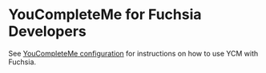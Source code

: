# YouCompleteMe for Fuchsia Developers

See [YouCompleteMe configuration](/docs/development/editors/youcompleteme.md) for
instructions on how to use YCM with Fuchsia.
